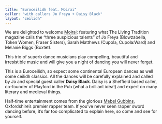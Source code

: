 ```yaml
---
title: "Euroceilidh feat. Moirai"
caller: "with callers Jo Freya + Daisy Black"
layout: "ceilidh"
---
```


We are delighted to welcome [Moirai](http://www.moiraitrio.co.uk/): featuring what The Living Tradition magazine calls the “three auspicious talents” of Jo Freya (Blowzabella, Token Women, Fraser Sisters), Sarah Matthews (Cupola, Cupola:Ward) and Melanie Biggs (Boxtet).

This trio of superb dance musicians play compelling, beautiful and irresistible music and will give you a night of dancing you will never forget. 

This is a Euroceilidh, so expect some continental European dances as well some ceilidh classics. All the dances will be carefully explained and called by Jo and special guest caller **Daisy Black**. Daisy is a Sheffield based caller, co-founder of Playford in the Pub (what a brilliant idea!) and expert on many literary and medieval things.

Half-time entertainment comes from the glorious [Mabel Gubbins](http://www.mabelgubbins.co.uk/), Oxfordshire’s premier rapper team. If you’ve never seen rapper sword dancing before, it’s far too complicated to explain here, so come and see for yourself.
